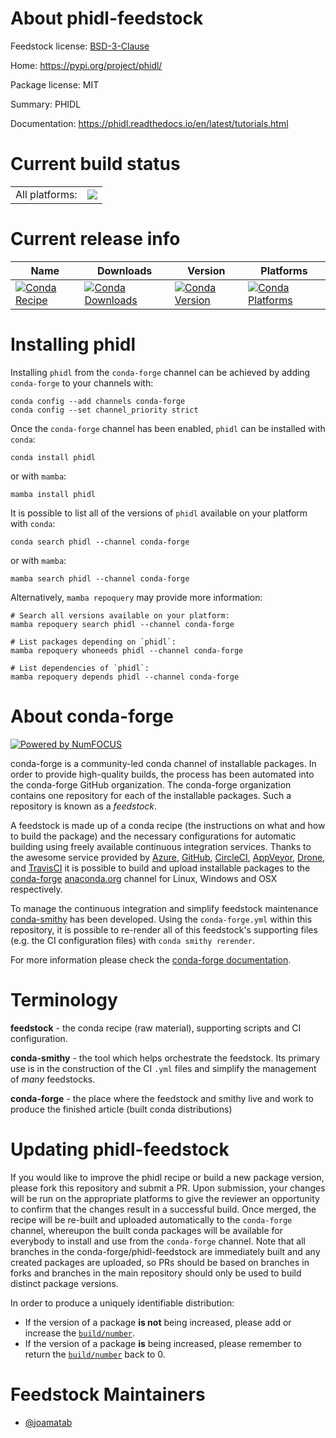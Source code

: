 About phidl-feedstock
=====================

Feedstock license: [BSD-3-Clause](https://github.com/conda-forge/phidl-feedstock/blob/main/LICENSE.txt)

Home: https://pypi.org/project/phidl/

Package license: MIT

Summary: PHIDL

Documentation: https://phidl.readthedocs.io/en/latest/tutorials.html

Current build status
====================


<table><tr><td>All platforms:</td>
    <td>
      <a href="https://dev.azure.com/conda-forge/feedstock-builds/_build/latest?definitionId=11220&branchName=main">
        <img src="https://dev.azure.com/conda-forge/feedstock-builds/_apis/build/status/phidl-feedstock?branchName=main">
      </a>
    </td>
  </tr>
</table>

Current release info
====================

| Name | Downloads | Version | Platforms |
| --- | --- | --- | --- |
| [![Conda Recipe](https://img.shields.io/badge/recipe-phidl-green.svg)](https://anaconda.org/conda-forge/phidl) | [![Conda Downloads](https://img.shields.io/conda/dn/conda-forge/phidl.svg)](https://anaconda.org/conda-forge/phidl) | [![Conda Version](https://img.shields.io/conda/vn/conda-forge/phidl.svg)](https://anaconda.org/conda-forge/phidl) | [![Conda Platforms](https://img.shields.io/conda/pn/conda-forge/phidl.svg)](https://anaconda.org/conda-forge/phidl) |

Installing phidl
================

Installing `phidl` from the `conda-forge` channel can be achieved by adding `conda-forge` to your channels with:

```
conda config --add channels conda-forge
conda config --set channel_priority strict
```

Once the `conda-forge` channel has been enabled, `phidl` can be installed with `conda`:

```
conda install phidl
```

or with `mamba`:

```
mamba install phidl
```

It is possible to list all of the versions of `phidl` available on your platform with `conda`:

```
conda search phidl --channel conda-forge
```

or with `mamba`:

```
mamba search phidl --channel conda-forge
```

Alternatively, `mamba repoquery` may provide more information:

```
# Search all versions available on your platform:
mamba repoquery search phidl --channel conda-forge

# List packages depending on `phidl`:
mamba repoquery whoneeds phidl --channel conda-forge

# List dependencies of `phidl`:
mamba repoquery depends phidl --channel conda-forge
```


About conda-forge
=================

[![Powered by
NumFOCUS](https://img.shields.io/badge/powered%20by-NumFOCUS-orange.svg?style=flat&colorA=E1523D&colorB=007D8A)](https://numfocus.org)

conda-forge is a community-led conda channel of installable packages.
In order to provide high-quality builds, the process has been automated into the
conda-forge GitHub organization. The conda-forge organization contains one repository
for each of the installable packages. Such a repository is known as a *feedstock*.

A feedstock is made up of a conda recipe (the instructions on what and how to build
the package) and the necessary configurations for automatic building using freely
available continuous integration services. Thanks to the awesome service provided by
[Azure](https://azure.microsoft.com/en-us/services/devops/), [GitHub](https://github.com/),
[CircleCI](https://circleci.com/), [AppVeyor](https://www.appveyor.com/),
[Drone](https://cloud.drone.io/welcome), and [TravisCI](https://travis-ci.com/)
it is possible to build and upload installable packages to the
[conda-forge](https://anaconda.org/conda-forge) [anaconda.org](https://anaconda.org/)
channel for Linux, Windows and OSX respectively.

To manage the continuous integration and simplify feedstock maintenance
[conda-smithy](https://github.com/conda-forge/conda-smithy) has been developed.
Using the ``conda-forge.yml`` within this repository, it is possible to re-render all of
this feedstock's supporting files (e.g. the CI configuration files) with ``conda smithy rerender``.

For more information please check the [conda-forge documentation](https://conda-forge.org/docs/).

Terminology
===========

**feedstock** - the conda recipe (raw material), supporting scripts and CI configuration.

**conda-smithy** - the tool which helps orchestrate the feedstock.
                   Its primary use is in the construction of the CI ``.yml`` files
                   and simplify the management of *many* feedstocks.

**conda-forge** - the place where the feedstock and smithy live and work to
                  produce the finished article (built conda distributions)


Updating phidl-feedstock
========================

If you would like to improve the phidl recipe or build a new
package version, please fork this repository and submit a PR. Upon submission,
your changes will be run on the appropriate platforms to give the reviewer an
opportunity to confirm that the changes result in a successful build. Once
merged, the recipe will be re-built and uploaded automatically to the
`conda-forge` channel, whereupon the built conda packages will be available for
everybody to install and use from the `conda-forge` channel.
Note that all branches in the conda-forge/phidl-feedstock are
immediately built and any created packages are uploaded, so PRs should be based
on branches in forks and branches in the main repository should only be used to
build distinct package versions.

In order to produce a uniquely identifiable distribution:
 * If the version of a package **is not** being increased, please add or increase
   the [``build/number``](https://docs.conda.io/projects/conda-build/en/latest/resources/define-metadata.html#build-number-and-string).
 * If the version of a package **is** being increased, please remember to return
   the [``build/number``](https://docs.conda.io/projects/conda-build/en/latest/resources/define-metadata.html#build-number-and-string)
   back to 0.

Feedstock Maintainers
=====================

* [@joamatab](https://github.com/joamatab/)

